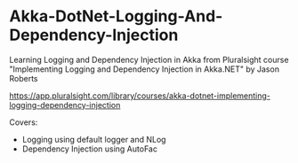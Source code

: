 # Akka-DotNet-Logging-And-Dependency-Injection

Learning Logging and Dependency Injection in Akka from Pluralsight course "Implementing Logging and Dependency Injection in Akka.NET" by Jason Roberts

https://app.pluralsight.com/library/courses/akka-dotnet-implementing-logging-dependency-injection

Covers:
- Logging using default logger and NLog
- Dependency Injection using AutoFac
